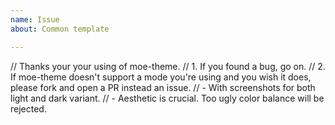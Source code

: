 ```yaml
---
name: Issue
about: Common template

---
```


// Thanks your your using of moe-theme.
// 1. If you found a bug, go on.
// 2. If moe-theme doesn't support a mode you're using and you wish it does, please fork and open a PR instead an issue.
//   - With screenshots for both light and dark variant.
//   - Aesthetic is crucial. Too ugly color balance will be rejected.

